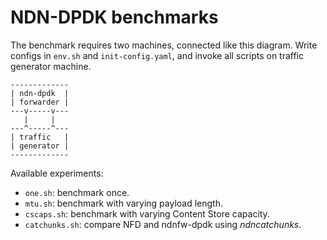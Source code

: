 # NDN-DPDK benchmarks

The benchmark requires two machines, connected like this diagram.
Write configs in `env.sh` and `init-config.yaml`, and invoke all scripts on traffic generator machine.

```
-------------
| ndn-dpdk  |
| forwarder |
---v-----v---
   |     |
---^-----^---
| traffic   |
| generator |
-------------
```

Available experiments:

* `one.sh`: benchmark once.
* `mtu.sh`: benchmark with varying payload length.
* `cscaps.sh`: benchmark with varying Content Store capacity.
* `catchunks.sh`: compare NFD and ndnfw-dpdk using *ndncatchunks*.
